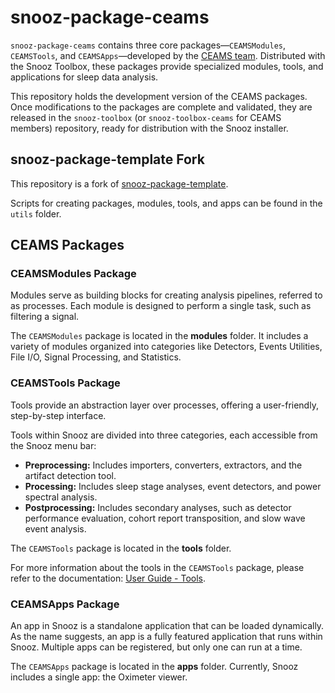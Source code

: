 
# snooz-package-ceams

`snooz-package-ceams` contains three core packages—`CEAMSModules`, `CEAMSTools`, and `CEAMSApps`—developed by the [CEAMS team](http://ceams-carsm.ca). Distributed with the Snooz Toolbox, these packages provide specialized modules, tools, and applications for sleep data analysis.

This repository holds the development version of the CEAMS packages. Once modifications to the packages are complete and validated, they are released in the `snooz-toolbox` (or `snooz-toolbox-ceams` for CEAMS members) repository, ready for distribution with the Snooz installer.

## snooz-package-template Fork

This repository is a fork of [snooz-package-template](https://github.com/SnoozToolbox/snooz-package-template.git).

Scripts for creating packages, modules, tools, and apps can be found in the `utils` folder.

## CEAMS Packages

### CEAMSModules Package

Modules serve as building blocks for creating analysis pipelines, referred to as processes. Each module is designed to perform a single task, such as filtering a signal.

The `CEAMSModules` package is located in the **modules** folder. It includes a variety of modules organized into categories like Detectors, Events Utilities, File I/O, Signal Processing, and Statistics.

### CEAMSTools Package

Tools provide an abstraction layer over processes, offering a user-friendly, step-by-step interface.

Tools within Snooz are divided into three categories, each accessible from the Snooz menu bar:

- **Preprocessing:** Includes importers, converters, extractors, and the artifact detection tool.
- **Processing:** Includes sleep stage analyses, event detectors, and power spectral analysis.
- **Postprocessing:** Includes secondary analyses, such as detector performance evaluation, cohort report transposition, and slow wave event analysis.

The `CEAMSTools` package is located in the **tools** folder.

For more information about the tools in the `CEAMSTools` package, please refer to the documentation: [User Guide - Tools](https://snooz-toolbox-documentation.readthedocs.io/user_guide/tools/tools.html).

### CEAMSApps Package

An app in Snooz is a standalone application that can be loaded dynamically. As the name suggests, an app is a fully featured application that runs within Snooz. Multiple apps can be registered, but only one can run at a time.

The `CEAMSApps` package is located in the **apps** folder. Currently, Snooz includes a single app: the Oximeter viewer.


